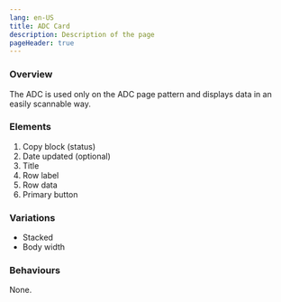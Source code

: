 ```yaml
---
lang: en-US
title: ADC Card
description: Description of the page
pageHeader: true
---
```


### Overview
The ADC is used only on the ADC page pattern and displays data in an easily scannable way. 

### Elements
<DemoAdcCard />

<div>
    <ol>
        <li>Copy block (status)</li>
        <li>Date updated (optional)</li>
        <li>Title</li>
        <li>Row label</li>
        <li>Row data</li>
        <li>Primary button</li>
    </ol>
</div>

### Variations
<div>
    <ul>
        <li>Stacked</li>
        <li>Body width</li>
    </ul>
</div>

### Behaviours
None.



